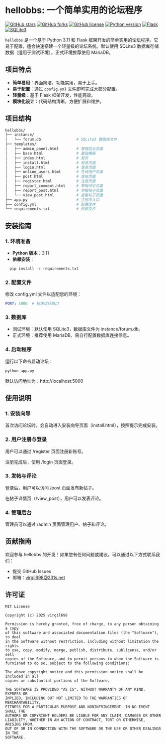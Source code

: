 # hellobbs: 一个简单实用的论坛程序

[![GitHub stars](https://img.shields.io/github/stars/virgil698/hellobbs.svg)](https://github.com/virgil698/hellobbs/stargazers)
[![GitHub forks](https://img.shields.io/github/forks/virgil698/hellobbs.svg)](https://github.com/virgil698/hellobbs/network)
[![GitHub license](https://img.shields.io/github/license/virgil698/hellobbs.svg)](https://github.com/virgil698/hellobbs/blob/main/LICENSE)
[![Python version](https://img.shields.io/badge/python-3.11-blue)](https://www.python.org/downloads/release/python-3110/)
[![Flask](https://img.shields.io/badge/Flask-1.1.4-blueviolet)](https://pypi.org/project/Flask/)
[![SQLite3](https://img.shields.io/badge/SQLite3-3.35.0-orange)](https://www.sqlite.org/index.html)

`hellobbs` 是一个基于 Python 3.11 和 Flask 框架开发的简单实用的论坛程序。它易于配置，适合快速搭建一个轻量级的论坛系统。默认使用 SQLite3 数据库存储数据（适用于测试环境），正式环境推荐使用 MariaDB。

## 项目特点
- **简单易用**：界面简洁，功能实用，易于上手。
- **易于配置**：通过 `config.yml` 文件即可完成大部分配置。
- **轻量级**：基于 Flask 框架开发，性能高效。
- **模块化设计**：代码结构清晰，方便扩展和维护。

## 项目结构
```bash
hellobbs/
├── instance/
│   └── forum.db                # SQLite3 数据库文件
├── templates/
│   ├── admin_panel.html        # 管理后台页面
│   ├── base.html               # 基础模板
│   ├── index.html              # 首页
│   ├── install.html            # 安装页面
│   ├── login.html              # 登录页面
│   ├── online_users.html       # 在线用户页面
│   ├── post.html               # 发帖页面
│   ├── register.html           # 注册页面
│   ├── report_comment.html     # 举报评论页面
│   ├── report_post.html        # 举报帖子页面
│   └── view_post.html          # 查看帖子页面
├── app.py                      # 主程序入口
├── config.yml                  # 配置文件
└── requirements.txt            # 依赖文件
```

## 安装指南

### 1. 环境准备
- **Python 版本**：3.11
- **依赖安装**：
```bash
  pip install -r requirements.txt
```

### 2. 配置文件

修改 config.yml 文件以适配您的环境：

```yaml
PORT: 5000  # 程序运行端口
```
### 3. 数据库
- 测试环境：默认使用 SQLite3，数据库文件为 instance/forum.db。
- 正式环境：推荐使用 MariaDB，需自行配置数据库连接信息。
### 4. 启动程序

运行以下命令启动论坛：

```bash
python app.py
```

默认访问地址为：http://localhost:5000

## 使用说明

### 1. 安装向导

首次访问论坛时，会自动进入安装向导页面（install.html），按照提示完成安装。

### 2. 用户注册与登录

用户可以通过 /register 页面注册新账号。

注册完成后，使用 /login 页面登录。

### 3. 发帖与评论

登录后，用户可以访问 /post 页面发布新帖子。

在帖子详情页（/view_post），用户可以发表评论。

### 4. 管理后台

管理员可以通过 /admin 页面管理用户、帖子和评论。

## 贡献指南

欢迎参与 hellobbs 的开发！如果您有任何问题或建议，可以通过以下方式联系我们：

- 提交 GitHub Issues
- 邮箱：virgil698@231s.net

## 许可证

```
MIT License

Copyright (c) 2025 virgil698

Permission is hereby granted, free of charge, to any person obtaining a copy
of this software and associated documentation files (the "Software"), to deal
in the Software without restriction, including without limitation the rights
to use, copy, modify, merge, publish, distribute, sublicense, and/or sell
copies of the Software, and to permit persons to whom the Software is
furnished to do so, subject to the following conditions:

The above copyright notice and this permission notice shall be included in all
copies or substantial portions of the Software.

THE SOFTWARE IS PROVIDED "AS IS", WITHOUT WARRANTY OF ANY KIND, EXPRESS OR
IMPLIED, INCLUDING BUT NOT LIMITED TO THE WARRANTIES OF MERCHANTABILITY,
FITNESS FOR A PARTICULAR PURPOSE AND NONINFRINGEMENT. IN NO EVENT SHALL THE
AUTHORS OR COPYRIGHT HOLDERS BE LIABLE FOR ANY CLAIM, DAMAGES OR OTHER
LIABILITY, WHETHER IN AN ACTION OF CONTRACT, TORT OR OTHERWISE, ARISING FROM,
OUT OF OR IN CONNECTION WITH THE SOFTWARE OR THE USE OR OTHER DEALINGS IN THE
SOFTWARE.
```
